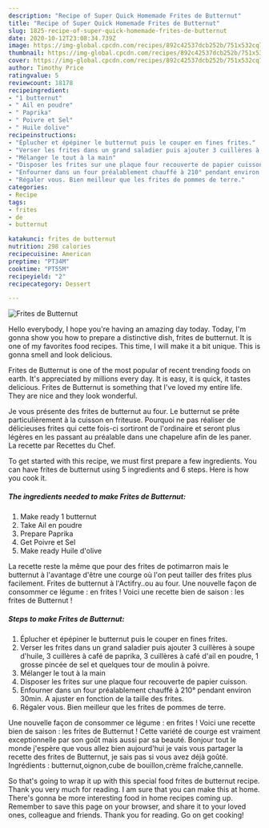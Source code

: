 ```yaml
---
description: "Recipe of Super Quick Homemade Frites de Butternut"
title: "Recipe of Super Quick Homemade Frites de Butternut"
slug: 1825-recipe-of-super-quick-homemade-frites-de-butternut
date: 2020-10-12T23:08:34.739Z
image: https://img-global.cpcdn.com/recipes/892c42537dcb252b/751x532cq70/frites-de-butternut-photo-principale-de-la-recette.jpg
thumbnail: https://img-global.cpcdn.com/recipes/892c42537dcb252b/751x532cq70/frites-de-butternut-photo-principale-de-la-recette.jpg
cover: https://img-global.cpcdn.com/recipes/892c42537dcb252b/751x532cq70/frites-de-butternut-photo-principale-de-la-recette.jpg
author: Timothy Price
ratingvalue: 5
reviewcount: 18178
recipeingredient:
- "1 butternut"
- " Ail en poudre"
- " Paprika"
- " Poivre et Sel"
- " Huile dolive"
recipeinstructions:
- "Éplucher et épépiner le butternut puis le couper en fines frites."
- "Verser les frites dans un grand saladier puis ajouter 3 cuillères à soupe d&#39;huile, 3 cuillères à café de paprika, 3 cuillères à café d&#39;ail en poudre, 1 grosse pincée de sel et quelques tour de moulin à poivre."
- "Mélanger le tout à la main"
- "Disposer les frites sur une plaque four recouverte de papier cuisson."
- "Enfourner dans un four préalablement chauffé à 210° pendant environ 30min. A ajuster en fonction de la taille des frites."
- "Régaler vous. Bien meilleur que les frites de pommes de terre."
categories:
- Recipe
tags:
- frites
- de
- butternut

katakunci: frites de butternut 
nutrition: 298 calories
recipecuisine: American
preptime: "PT34M"
cooktime: "PT55M"
recipeyield: "2"
recipecategory: Dessert

---
```



![Frites de Butternut](https://img-global.cpcdn.com/recipes/892c42537dcb252b/751x532cq70/frites-de-butternut-photo-principale-de-la-recette.jpg)

Hello everybody, I hope you're having an amazing day today. Today, I'm gonna show you how to prepare a distinctive dish, frites de butternut. It is one of my favorites food recipes. This time, I will make it a bit unique. This is gonna smell and look delicious.

Frites de Butternut is one of the most popular of recent trending foods on earth. It's appreciated by millions every day. It is easy, it is quick, it tastes delicious. Frites de Butternut is something that I've loved my entire life. They are nice and they look wonderful.

Je vous présente des frites de butternut au four. Le butternut se prête particulièrement à la cuisson en friteuse. Pourquoi ne pas réaliser de délicieuses frites qui cette fois-ci sortiront de l&#39;ordinaire et seront plus légères en les passant au préalable dans une chapelure afin de les paner. La recette par Recettes du Chef.


To get started with this recipe, we must first prepare a few ingredients. You can have frites de butternut using 5 ingredients and 6 steps. Here is how you cook it.

<!--inarticleads1-->

##### The ingredients needed to make Frites de Butternut:

1. Make ready 1 butternut
1. Take  Ail en poudre
1. Prepare  Paprika
1. Get  Poivre et Sel
1. Make ready  Huile d&#39;olive


La recette reste la même que pour des frites de potimarron mais le butternut à l&#39;avantage d&#39;être une courge où l&#39;on peut tailler des frites plus facilement. Frites de butternut à l&#39;Actifry..ou au four. Une nouvelle façon de consommer ce légume : en frites ! Voici une recette bien de saison : les frites de Butternut ! 

<!--inarticleads2-->

##### Steps to make Frites de Butternut:

1. Éplucher et épépiner le butternut puis le couper en fines frites.
1. Verser les frites dans un grand saladier puis ajouter 3 cuillères à soupe d&#39;huile, 3 cuillères à café de paprika, 3 cuillères à café d&#39;ail en poudre, 1 grosse pincée de sel et quelques tour de moulin à poivre.
1. Mélanger le tout à la main
1. Disposer les frites sur une plaque four recouverte de papier cuisson.
1. Enfourner dans un four préalablement chauffé à 210° pendant environ 30min. A ajuster en fonction de la taille des frites.
1. Régaler vous. Bien meilleur que les frites de pommes de terre.


Une nouvelle façon de consommer ce légume : en frites ! Voici une recette bien de saison : les frites de Butternut ! Cette variété de courge est vraiment exceptionnelle par son goût mais aussi par sa beauté. Bonjour tout le monde j&#39;espère que vous allez bien aujourd&#39;hui je vais vous partager la recette des frites de Butternut, je sais pas si vous avez déjà goûté. Ingrédients : butternut,oignon,cube de bouillon,crème fraîche,cannelle. 

So that's going to wrap it up with this special food frites de butternut recipe. Thank you very much for reading. I am sure that you can make this at home. There's gonna be more interesting food in home recipes coming up. Remember to save this page on your browser, and share it to your loved ones, colleague and friends. Thank you for reading. Go on get cooking!
